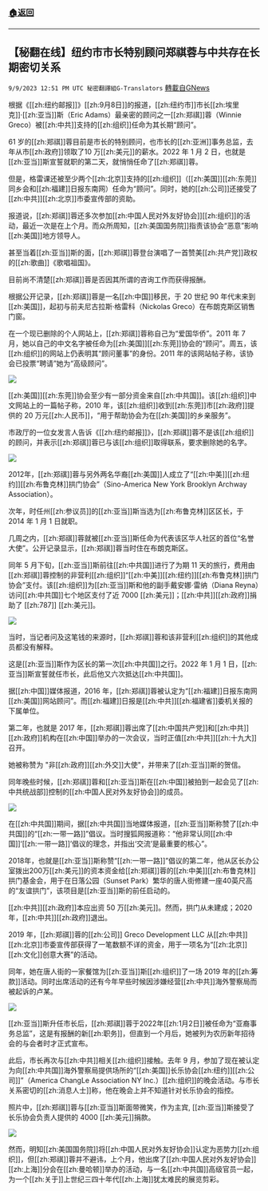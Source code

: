 ###  [:house:返回](README.md)
---


## 【秘翻在线】纽约市市长特别顾问郑祺蓉与中共存在长期密切关系
`9/9/2023 12:51 PM UTC 秘密翻譯組G-Translators` [轉載自GNews](https://gnews.org/articles/1667555)

根据《[[zh:纽约邮报]]》[[zh:9月8日]]的报道，[[zh:纽约市]]市长[[zh:埃里克]]·[[zh:亚当]]斯（Eric Adams）最亲密的顾问之一[[zh:郑祺]]蓉（Winnie Greco）被[[zh:中共]]支持的[[zh:组织]]任命为其长期“顾问”。

61 岁的[[zh:郑祺]]蓉目前是市长的特别顾问，也市长的[[zh:亚洲]]事务总监，去年从市[[zh:政府]]领取了10 万[[zh:美元]]的薪水。2022 年 1 月 2 日，也就是[[zh:亚当]]斯宣誓就职的第二天，就悄悄任命了[[zh:郑祺]]蓉。

但是，格雷课还被至少两个[[zh:北京]]支持的[[zh:组织]]（[[zh:美国]][[zh:东莞]]同乡会和[[zh:福建]]日报东南网）任命为“顾问”。同时，她的[[zh:公司]]还接受了[[zh:中共]][[zh:北京]]市委宣传部的资助。

报道说，[[zh:郑祺]]蓉还多次参加[[zh:中国人民对外友好协会]][[zh:组织]]的活动，最近一次是在上个月。而众所周知，[[zh:美国国务院]]指责该协会“恶意”影响[[zh:美国]]地方领导人。

甚至当着[[zh:亚当]]斯的面，[[zh:郑祺]]蓉登台演唱了一首赞美[[zh:共产党]]政权的[[zh:歌曲]]《歌唱祖国》。

目前尚不清楚[[zh:郑祺]]蓉是否因其所谓的咨询工作而获得报酬。

根据公开记录，[[zh:郑祺]]蓉是一名[[zh:中国]]移民，于 20 世纪 90 年代末来到[[zh:美国]]，起初与前夫尼古拉斯·格雷科（Nickolas Greco）在布朗克斯区销售门窗。

在一个现已删除的个人网站上，[[zh:郑祺]]蓉称自己为“爱国华侨”。2011 年 7 月，她以自己的中文名字被任命为[[zh:美国]][[zh:东莞]]协会的“顾问”。周五，该[[zh:组织]]的网站上仍表明其“顾问董事”的身份。2011 年的该网站帖子称，该协会已投票“聘请”她为“高级顾问”。

![](ipfs://QmXTXEGQMhmLSmihNpPStAJbRYv28j9SGz4ipPa984UAMb?.png)


[[zh:美国]][[zh:东莞]]协会至少有一部分资金来自[[zh:中共国]]。该[[zh:组织]]中文网站上的一篇帖子称，2010 年，该[[zh:组织]]收到[[zh:东莞]]市[[zh:政府]]提供的 20 万元[[zh:人民币]]，“用于帮助协会为在[[zh:美国]]的乡亲服务”。

市政厅的一位女发言人告诉《[[zh:纽约邮报]]》，[[zh:郑祺]]蓉不是该[[zh:组织]]的顾问，并表示[[zh:郑祺]]蓉已与该[[zh:组织]]取得联系，要求删除她的名字。


![](ipfs://QmV9GyAUsdVgLhShSsBCeWwAgs9oqv8ZDp9tcvexrgbQS8?.png)


2012年，[[zh:郑祺]]蓉与另外两名华裔[[zh:美国]]人成立了“[[zh:中美]][[zh:纽约]][[zh:布鲁克林]]拱门协会”（Sino-America New York Brooklyn Archway Association）。

次年，时任州[[zh:参议员]]的[[zh:亚当]]斯当选为[[zh:布鲁克林]]区区长，于 2014 年 1 月 1 日就职。

几周之内，[[zh:郑祺]]蓉就被[[zh:亚当]]斯任命为代表该区华人社区的首位“名誉大使”。公开记录显示，[[zh:郑祺]]蓉当时住在布朗克斯区。

同年 5 月下旬，[[zh:亚当]]斯前往[[zh:中共国]]进行了为期 11 天的旅行，费用由[[zh:郑祺]]蓉控制的非营利[[zh:组织]]“[[zh:中美]][[zh:纽约]][[zh:布鲁克林]]拱门协会”支付。该[[zh:组织]]为[[zh:亚当]]斯和他的副手戴安娜·雷纳（Diana Reyna）访问[[zh:中共国]]七个地区支付了近 7000 [[zh:美元]]；[[zh:中共]][[zh:政府]]捐助了 [[zh:787]] [[zh:美元]]。

![](ipfs://Qmd2jDgjBGjxV5Mx3udeiY6T8B7jd8Q8tJYxLhP2NgwLQv?.png)

当时，当记者问及这笔钱的来源时，[[zh:郑祺]]蓉和该非营利[[zh:组织]]的其他成员都没有解释。

这是[[zh:亚当]]斯作为区长的第一次[[zh:中共国]]之行。2022 年 1 月 1 日，[[zh:亚当]]斯宣誓就任市长，此后他又六次抵达[[zh:中共国]]。

据[[zh:中国]]媒体报道，2016 年，[[zh:郑祺]]蓉被认定为“[[zh:福建]]日报东南网[[zh:美国]]网站顾问”。而[[zh:福建]]日报是[[zh:中共]][[zh:福建省]]委机关报的下属单位。

第二年，也就是 2017 年，[[zh:郑祺]]蓉出席了[[zh:中国共产党]]和[[zh:中共]][[zh:政府]]机构在[[zh:中国]]举办的一次会议，当时正值[[zh:中共]][[zh:十九大]]召开。

她被称赞为 "非[[zh:政府]][[zh:外交]]大使"，并带来了[[zh:亚当]]斯的贺信。

同年晚些时候，[[zh:郑祺]]蓉和[[zh:亚当]]斯在[[zh:中国]]被拍到一起会见了[[zh:中共统战部]]控制的[[zh:中国人民对外友好协会]]的成员。


![](ipfs://QmTLCzevNysPZFLdk5JXHQy2aM3B1NgdAuSbNG3pCrZjgP?.png)


在[[zh:中共国]]期间，据[[zh:中共国]]当地媒体报道，[[zh:亚当]]斯称赞了[[zh:中共国]]的“[[zh:一带一路]]”倡议。当时搜狐网报道称：“他非常认同[[zh:中国]]‘[[zh:一带一路]]’倡议的理念，并指出‘交流’是最重要的核心”。

2018年，也就是[[zh:亚当]]斯称赞“[[zh:一带一路]]”倡议的第二年，他从区长办公室拨出200万[[zh:美元]]的资本资金给[[zh:郑祺]]蓉的[[zh:中美]][[zh:布鲁克林]]拱门基金会，用于在日落公园（Sunset Park）繁华的唐人街修建一座40英尺高的“友谊拱门”，该项目是[[zh:亚当]]斯的前任启动的。

[[zh:中共]][[zh:政府]]本应出资 50 万[[zh:美元]]。然而，拱门从未建成；2020年，[[zh:中共]][[zh:政府]]退出。

2019 年，[[zh:郑祺]]蓉的[[zh:公司]] Greco Development LLC 从[[zh:中共]][[zh:北京]]市委宣传部获得了一笔数额不详的资金，用于一项名为“[[zh:北京]][[zh:文化]]创意大赛”的活动。

同年，她在唐人街的一家餐馆为[[zh:亚当]]斯[[zh:组织]]了一场 2019 年的[[zh:筹款]]活动。同时出席活动的还有今年早些时候因涉嫌经营[[zh:中共]]海外警察局而被起诉的卢某。

![](ipfs://QmPsZix4f3imMDfsSbpwKVugYCcomZHx4AEc8GBbCPPf9s?.png)


[[zh:亚当]]斯升任市长后，[[zh:郑祺]]蓉于2022年[[zh:1月2日]]被任命为“亚裔事务总监”，这是有报酬的新[[zh:职务]]，但直到一个月后，她被列为农历新年招待会的与会者时才正式宣布。

此后，市长再次与[[zh:中共]]相关[[zh:组织]]接触。去年 9 月，参加了现在被认定为向[[zh:中共国]]海外警察局提供场所的“[[zh:美国]]长乐协会[[zh:纽约]][[zh:公司]]”（America ChangLe Association NY Inc.）[[zh:组织]]的晚会活动。与市长关系密切的[[zh:消息人士]]称，他在晚会上并不知道针对长乐协会的指控。


照片中，[[zh:郑祺]]蓉与[[zh:亚当]]斯面带微笑，作为主宾, [[zh:亚当]]斯接受了长乐协会负责人提供的 4000 [[zh:美元]]捐款。


![](ipfs://QmUjp8NFjEGa522ARq6nahq8bJjX8e5n9ttMetn3sZ1UFX?.png)


然而，明知[[zh:美国国务院]]将[[zh:中国人民对外友好协会]]认定为恶势力[[zh:组织]]，但[[zh:郑祺]]蓉并不避讳，上个月，他出席了[[zh:中国人民对外友好协会]][[zh:上海]]分会在[[zh:曼哈顿]]举办的活动，与一名[[zh:中共国]]高级官员一起，为一个[[zh:关于]]上世纪三四十年代[[zh:上海]]犹太难民的展览剪彩。
